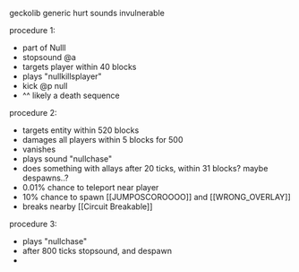 geckolib
generic hurt sounds
invulnerable

procedure 1:
- part of Nulll
- stopsound @a
- targets player within 40 blocks
- plays "nullkillsplayer"
- kick @p null
- ^^ likely a death sequence

procedure 2:
- targets entity within 520 blocks
- damages all players within 5 blocks for 500
- vanishes
- plays sound "nullchase"
- does something with allays after 20 ticks, within 31 blocks? maybe despawns..?
- 0.01% chance to teleport near player
- 10% chance to spawn [[JUMPOSCOROOOO]] and [[WRONG_OVERLAY]]
- breaks nearby [[Circuit Breakable]]

procedure 3:
- plays "nullchase"
- after 800 ticks stopsound, and despawn
- 